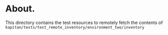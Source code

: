 # About.
This directory contains the test resources to remotely fetch the contents of `kapitan/tests/test_remote_inventory/environment_two/inventory`
